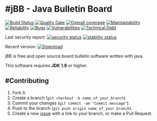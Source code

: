 #jBB - Java Bulletin Board
=================================
[![Build Status](http://vps289371.ovh.net:8000/buildStatus/icon?job=jBB-build-feature_sign-in-settings_0.13.0_20190824)](http://vps289371.ovh.net:8000/job/jBB-build-feature_sign-in-settings_0.13.0_20190824/)
[![Quality Gate](https://sonarcloud.io/api/project_badges/measure?project=org.jbb:jbb-parent:0.13.0-sign-in-settings-SNAPSHOT&metric=alert_status&blinking=true)](https://sonarcloud.io/dashboard?id=org.jbb%3Ajbb-parent%3A0.13.0-sign-in-settings-SNAPSHOT)
[![Overall coverage](https://sonarcloud.io/api/project_badges/measure?project=org.jbb:jbb-parent:0.13.0-sign-in-settings-SNAPSHOT&metric=coverage&blinking=true)](https://sonarcloud.io/dashboard?id=org.jbb%3Ajbb-parent%3A0.13.0-sign-in-settings-SNAPSHOT)
[![Maintainability](https://sonarcloud.io/api/project_badges/measure?project=org.jbb:jbb-parent:0.13.0-sign-in-settings-SNAPSHOT&metric=sqale_rating&blinking=true)](https://sonarcloud.io/dashboard?id=org.jbb%3Ajbb-parent%3A0.13.0-sign-in-settings-SNAPSHOT)
[![Reliability](https://sonarcloud.io/api/project_badges/measure?project=org.jbb:jbb-parent:0.13.0-sign-in-settings-SNAPSHOT&metric=reliability_rating&blinking=true)](https://sonarcloud.io/dashboard?id=org.jbb%3Ajbb-parent%3A0.13.0-sign-in-settings-SNAPSHOT)
[![Bugs](https://sonarcloud.io/api/project_badges/measure?project=org.jbb:jbb-parent:0.13.0-sign-in-settings-SNAPSHOT&metric=bugs&blinking=true)](https://sonarcloud.io/dashboard?id=org.jbb%3Ajbb-parent%3A0.13.0-sign-in-settings-SNAPSHOT)
[![Vulnerabilities](https://sonarcloud.io/api/project_badges/measure?project=org.jbb:jbb-parent:0.13.0-sign-in-settings-SNAPSHOT&metric=vulnerabilities&blinking=true)](https://sonarcloud.io/dashboard?id=org.jbb%3Ajbb-parent%3A0.13.0-sign-in-settings-SNAPSHOT)
[![Technical Debt](https://sonarcloud.io/api/project_badges/measure?project=org.jbb:jbb-parent:0.13.0-sign-in-settings-SNAPSHOT&metric=sqale_index&blinking=true)](https://sonarcloud.io/dashboard?id=org.jbb%3Ajbb-parent%3A0.13.0-sign-in-settings-SNAPSHOT)

Last security report: 
[![security status](https://www.meterian.com/badge/gh/jbb-project/jbb/security)](https://www.meterian.com/report/gh/jbb-project/jbb)
[![stability status](https://www.meterian.com/badge/gh/jbb-project/jbb/stability)](https://www.meterian.com/report/gh/jbb-project/jbb)

Recent version: [ ![Download](https://api.bintray.com/packages/project-jbb/jbb-releases/jBB/images/download.svg) ](https://bintray.com/project-jbb/jbb-releases/jBB/_latestVersion)

jBB is free and open source board bulletin software written with java.


This software requires **JDK 1.8** or higher.

#Contributing
------------

1. Fork it.
2. Create a branch (`git checkout -b name_of_your_branch`).
3. Commit your changes (`git commit -am "Commit message"`).
4. Push to the branch (`git push origin name_of_your_branch`).
5. Create a new [issue](https://github.com/jbb-project/jbb/issues/new) with a link to your branch, or make a Pull Request.
